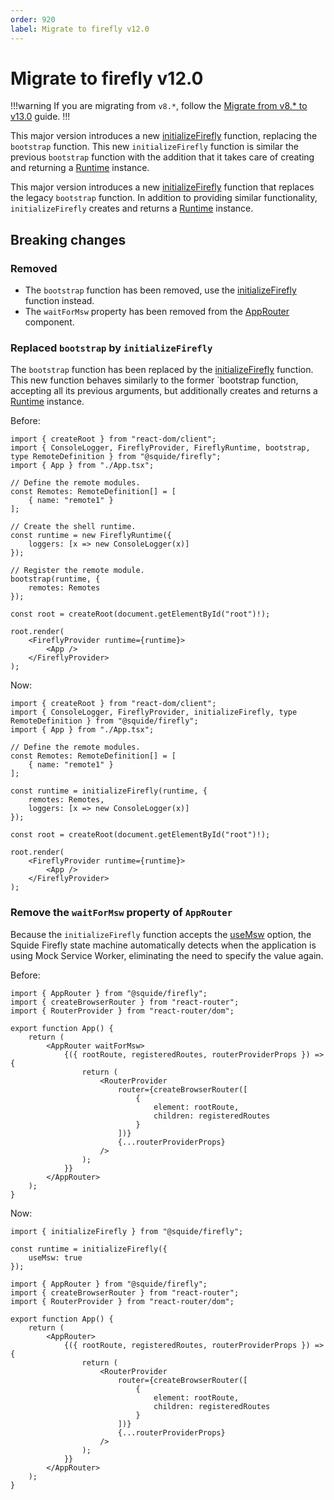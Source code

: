 ```yaml
---
order: 920
label: Migrate to firefly v12.0
---
```


# Migrate to firefly v12.0

!!!warning
If you are migrating from `v8.*`, follow the [Migrate from v8.* to v13.0](./migrate-from-v8-to-v13.0.md) guide.
!!!

This major version introduces a new [initializeFirefly](../reference/registration/initializeFirefly.md) function, replacing the `bootstrap` function. This new `initializeFirefly` function is similar the previous `bootstrap` function with the addition that it takes care of creating and returning a [Runtime](../reference/runtime/runtime-class.md) instance.

This major version introduces a new [initializeFirefly](../reference/registration/initializeFirefly.md) function that replaces the legacy `bootstrap` function. In addition to providing similar functionality, `initializeFirefly` creates and returns a [Runtime](../reference/runtime/runtime-class.md) instance.

## Breaking changes

### Removed

- The `bootstrap` function has been removed, use the [initializeFirefly](../reference/registration/initializeFirefly.md) function instead.
- The `waitForMsw` property has been removed from the [AppRouter](../reference/routing/appRouter.md) component.

### Replaced `bootstrap` by `initializeFirefly`

The `bootstrap` function has been replaced by the [initializeFirefly](../reference/registration/initializeFirefly.md) function. This new function behaves similarly to the former `bootstrap function, accepting all its previous arguments, but additionally creates and returns a [Runtime](../reference/runtime/runtime-class.md) instance.

Before:

```tsx !#10-18 bootstrap.tsx
import { createRoot } from "react-dom/client";
import { ConsoleLogger, FireflyProvider, FireflyRuntime, bootstrap, type RemoteDefinition } from "@squide/firefly";
import { App } from "./App.tsx";

// Define the remote modules.
const Remotes: RemoteDefinition[] = [
    { name: "remote1" }
];

// Create the shell runtime.
const runtime = new FireflyRuntime({
    loggers: [x => new ConsoleLogger(x)]
});

// Register the remote module.
bootstrap(runtime, {
    remotes: Remotes
});

const root = createRoot(document.getElementById("root")!);

root.render(
    <FireflyProvider runtime={runtime}>
        <App />
    </FireflyProvider>
);
```

Now:

```tsx !#10-13 bootstrap.tsx
import { createRoot } from "react-dom/client";
import { ConsoleLogger, FireflyProvider, initializeFirefly, type RemoteDefinition } from "@squide/firefly";
import { App } from "./App.tsx";

// Define the remote modules.
const Remotes: RemoteDefinition[] = [
    { name: "remote1" }
];

const runtime = initializeFirefly(runtime, {
    remotes: Remotes,
    loggers: [x => new ConsoleLogger(x)]
});

const root = createRoot(document.getElementById("root")!);

root.render(
    <FireflyProvider runtime={runtime}>
        <App />
    </FireflyProvider>
);
```

### Remove the `waitForMsw` property of `AppRouter`

Because the `initializeFirefly` function accepts the [useMsw](../reference/runtime/runtime-class.md#use-mock-service-worker) option, the Squide Firefly state machine automatically detects when the application is using Mock Service Worker, eliminating the need to specify the value again.

Before:

```tsx !#7 AppRouter.tsx
import { AppRouter } from "@squide/firefly";
import { createBrowserRouter } from "react-router";
import { RouterProvider } from "react-router/dom";

export function App() {
    return (
        <AppRouter waitForMsw>
            {({ rootRoute, registeredRoutes, routerProviderProps }) => {
                return (
                    <RouterProvider
                        router={createBrowserRouter([
                            {
                                element: rootRoute,
                                children: registeredRoutes
                            }
                        ])}
                        {...routerProviderProps}
                    />
                );
            }}
        </AppRouter>
    );
}
```

Now:

```tsx !#4 bootstrap.tsx
import { initializeFirefly } from "@squide/firefly";

const runtime = initializeFirefly({
    useMsw: true
});
```

```tsx !#7 AppRouter.tsx
import { AppRouter } from "@squide/firefly";
import { createBrowserRouter } from "react-router";
import { RouterProvider } from "react-router/dom";

export function App() {
    return (
        <AppRouter>
            {({ rootRoute, registeredRoutes, routerProviderProps }) => {
                return (
                    <RouterProvider
                        router={createBrowserRouter([
                            {
                                element: rootRoute,
                                children: registeredRoutes
                            }
                        ])}
                        {...routerProviderProps}
                    />
                );
            }}
        </AppRouter>
    );
}
```
